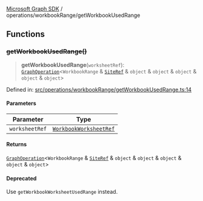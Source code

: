 [Microsoft Graph SDK](../../README.md) / operations/workbookRange/getWorkbookUsedRange

## Functions

### ~~getWorkbookUsedRange()~~

> **getWorkbookUsedRange**(`worksheetRef`): [`GraphOperation`](../../GraphOperation.md#graphoperation)\<`WorkbookRange` & [`SiteRef`](../../models/SiteRef.md#siteref) & `object` & `object` & `object` & `object` & `object`\>

Defined in: [src/operations/workbookRange/getWorkbookUsedRange.ts:14](https://github.com/Future-Secure-AI/microsoft-graph/blob/main/src/operations/workbookRange/getWorkbookUsedRange.ts#L14)

#### Parameters

| Parameter | Type |
| ------ | ------ |
| `worksheetRef` | [`WorkbookWorksheetRef`](../../models/WorkbookWorksheetRef.md#workbookworksheetref) |

#### Returns

[`GraphOperation`](../../GraphOperation.md#graphoperation)\<`WorkbookRange` & [`SiteRef`](../../models/SiteRef.md#siteref) & `object` & `object` & `object` & `object` & `object`\>

#### Deprecated

Use `getWorkbookWorksheetUsedRange` instead.
